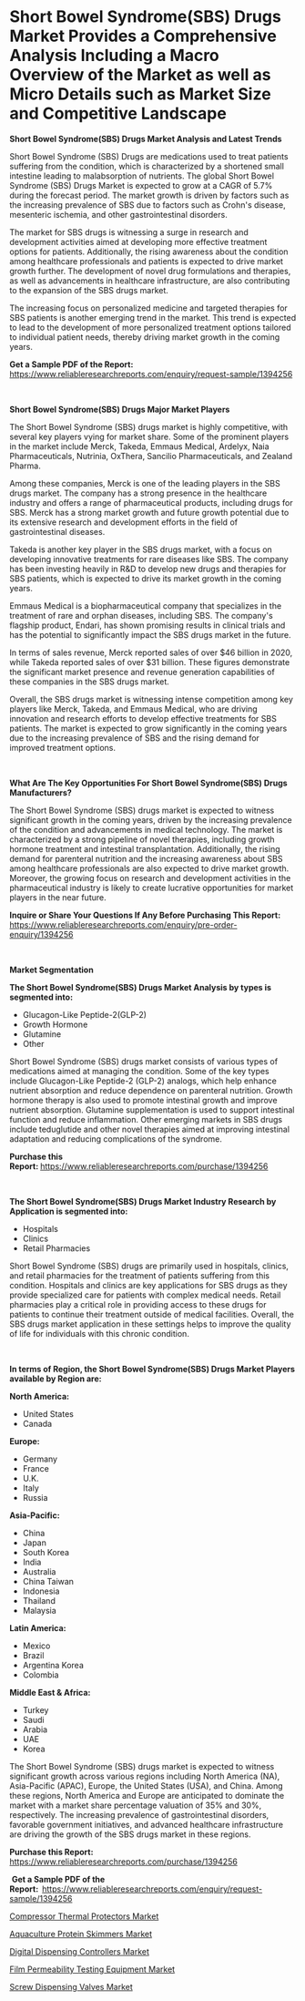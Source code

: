 <p><h1>Short Bowel Syndrome(SBS) Drugs Market Provides a Comprehensive Analysis Including a Macro Overview of the Market as well as Micro Details such as Market Size and Competitive Landscape</h1></p><p><strong>Short Bowel Syndrome(SBS) Drugs Market Analysis and Latest Trends</strong></p>
<p><p>Short Bowel Syndrome (SBS) Drugs are medications used to treat patients suffering from the condition, which is characterized by a shortened small intestine leading to malabsorption of nutrients. The global Short Bowel Syndrome (SBS) Drugs Market is expected to grow at a CAGR of 5.7% during the forecast period. The market growth is driven by factors such as the increasing prevalence of SBS due to factors such as Crohn's disease, mesenteric ischemia, and other gastrointestinal disorders.</p><p>The market for SBS drugs is witnessing a surge in research and development activities aimed at developing more effective treatment options for patients. Additionally, the rising awareness about the condition among healthcare professionals and patients is expected to drive market growth further. The development of novel drug formulations and therapies, as well as advancements in healthcare infrastructure, are also contributing to the expansion of the SBS drugs market.</p><p>The increasing focus on personalized medicine and targeted therapies for SBS patients is another emerging trend in the market. This trend is expected to lead to the development of more personalized treatment options tailored to individual patient needs, thereby driving market growth in the coming years.</p></p>
<p><strong>Get a Sample PDF of the Report:&nbsp;</strong> <a href="https://www.reliableresearchreports.com/enquiry/request-sample/1394256">https://www.reliableresearchreports.com/enquiry/request-sample/1394256</a></p>
<p>&nbsp;</p>
<p><strong>Short Bowel Syndrome(SBS) Drugs Major Market Players</strong></p>
<p><p>The Short Bowel Syndrome (SBS) drugs market is highly competitive, with several key players vying for market share. Some of the prominent players in the market include Merck, Takeda, Emmaus Medical, Ardelyx, Naia Pharmaceuticals, Nutrinia, OxThera, Sancilio Pharmaceuticals, and Zealand Pharma.</p><p>Among these companies, Merck is one of the leading players in the SBS drugs market. The company has a strong presence in the healthcare industry and offers a range of pharmaceutical products, including drugs for SBS. Merck has a strong market growth and future growth potential due to its extensive research and development efforts in the field of gastrointestinal diseases.</p><p>Takeda is another key player in the SBS drugs market, with a focus on developing innovative treatments for rare diseases like SBS. The company has been investing heavily in R&D to develop new drugs and therapies for SBS patients, which is expected to drive its market growth in the coming years.</p><p>Emmaus Medical is a biopharmaceutical company that specializes in the treatment of rare and orphan diseases, including SBS. The company's flagship product, Endari, has shown promising results in clinical trials and has the potential to significantly impact the SBS drugs market in the future.</p><p>In terms of sales revenue, Merck reported sales of over $46 billion in 2020, while Takeda reported sales of over $31 billion. These figures demonstrate the significant market presence and revenue generation capabilities of these companies in the SBS drugs market.</p><p>Overall, the SBS drugs market is witnessing intense competition among key players like Merck, Takeda, and Emmaus Medical, who are driving innovation and research efforts to develop effective treatments for SBS patients. The market is expected to grow significantly in the coming years due to the increasing prevalence of SBS and the rising demand for improved treatment options.</p></p>
<p>&nbsp;</p>
<p><strong>What Are The Key Opportunities For Short Bowel Syndrome(SBS) Drugs Manufacturers?</strong></p>
<p><p>The Short Bowel Syndrome (SBS) drugs market is expected to witness significant growth in the coming years, driven by the increasing prevalence of the condition and advancements in medical technology. The market is characterized by a strong pipeline of novel therapies, including growth hormone treatment and intestinal transplantation. Additionally, the rising demand for parenteral nutrition and the increasing awareness about SBS among healthcare professionals are also expected to drive market growth. Moreover, the growing focus on research and development activities in the pharmaceutical industry is likely to create lucrative opportunities for market players in the near future.</p></p>
<p><strong>Inquire or Share Your Questions If Any Before Purchasing This Report:</strong> <a href="https://www.reliableresearchreports.com/enquiry/pre-order-enquiry/1394256">https://www.reliableresearchreports.com/enquiry/pre-order-enquiry/1394256</a></p>
<p>&nbsp;</p>
<p><strong>Market Segmentation</strong></p>
<p><strong>The Short Bowel Syndrome(SBS) Drugs Market Analysis by types is segmented into:</strong></p>
<p><ul><li>Glucagon-Like Peptide-2(GLP-2)</li><li>Growth Hormone</li><li>Glutamine</li><li>Other</li></ul></p>
<p><p>Short Bowel Syndrome (SBS) drugs market consists of various types of medications aimed at managing the condition. Some of the key types include Glucagon-Like Peptide-2 (GLP-2) analogs, which help enhance nutrient absorption and reduce dependence on parenteral nutrition. Growth hormone therapy is also used to promote intestinal growth and improve nutrient absorption. Glutamine supplementation is used to support intestinal function and reduce inflammation. Other emerging markets in SBS drugs include teduglutide and other novel therapies aimed at improving intestinal adaptation and reducing complications of the syndrome.</p></p>
<p><strong>Purchase this Report:&nbsp;</strong><a href="https://www.reliableresearchreports.com/purchase/1394256">https://www.reliableresearchreports.com/purchase/1394256</a></p>
<p>&nbsp;</p>
<p><strong>The Short Bowel Syndrome(SBS) Drugs Market Industry Research by Application is segmented into:</strong></p>
<p><ul><li>Hospitals</li><li>Clinics</li><li>Retail Pharmacies</li></ul></p>
<p><p>Short Bowel Syndrome (SBS) drugs are primarily used in hospitals, clinics, and retail pharmacies for the treatment of patients suffering from this condition. Hospitals and clinics are key applications for SBS drugs as they provide specialized care for patients with complex medical needs. Retail pharmacies play a critical role in providing access to these drugs for patients to continue their treatment outside of medical facilities. Overall, the SBS drugs market application in these settings helps to improve the quality of life for individuals with this chronic condition.</p></p>
<p>&nbsp;</p>
<p><strong>In terms of Region, the Short Bowel Syndrome(SBS) Drugs Market Players available by Region are:</strong></p>
<p>
    <p> <strong> North America: </strong>
        <ul>
            <li>United States</li>
            <li>Canada</li>
        </ul>
        </p> 
    <p> <strong> Europe: </strong>
        <ul>
            <li>Germany</li>
            <li>France</li>
            <li>U.K.</li>
            <li>Italy</li>
            <li>Russia</li>
        </ul>
        </p> 
    <p> <strong> Asia-Pacific: </strong>
        <ul>
            <li>China</li>
            <li>Japan</li>
            <li>South Korea</li>
            <li>India</li>
            <li>Australia</li>
            <li>China Taiwan</li>
            <li>Indonesia</li>
            <li>Thailand</li>
            <li>Malaysia</li>
        </ul>
        </p> 
    <p> <strong> Latin America: </strong>
        <ul>
            <li>Mexico</li>
            <li>Brazil</li>
            <li>Argentina Korea</li>
            <li>Colombia</li>
        </ul>
        </p> 
    <p> <strong> Middle East & Africa: </strong>
        <ul>
            <li>Turkey</li>
            <li>Saudi</li>
            <li>Arabia</li>
            <li>UAE</li>
            <li>Korea</li>
        </ul>
    </p>
    </p>
<p><p>The Short Bowel Syndrome (SBS) drugs market is expected to witness significant growth across various regions including North America (NA), Asia-Pacific (APAC), Europe, the United States (USA), and China. Among these regions, North America and Europe are anticipated to dominate the market with a market share percentage valuation of 35% and 30%, respectively. The increasing prevalence of gastrointestinal disorders, favorable government initiatives, and advanced healthcare infrastructure are driving the growth of the SBS drugs market in these regions.</p></p>
<p><strong>Purchase this Report: </strong><a href="https://www.reliableresearchreports.com/purchase/1394256">https://www.reliableresearchreports.com/purchase/1394256</a></p>
<p>&nbsp;<strong>Get a Sample PDF of the Report:&nbsp;&nbsp;</strong><a href="https://www.reliableresearchreports.com/enquiry/request-sample/1394256">https://www.reliableresearchreports.com/enquiry/request-sample/1394256</a></p>
<p><strong></strong></p>
<p><p><a href="https://medium.com/@clevehilll2023/compressor-thermal-protectors-market-research-report-its-history-and-forecast-2024-to-2031-62ddb150b93a">Compressor Thermal Protectors Market</a></p><p><a href="https://medium.com/p/2d6a0a1df6a8/edit">Aquaculture Protein Skimmers Market</a></p><p><a href="https://medium.com/@clevehilll2023/digital-dispensing-controllers-market-size-reveals-the-best-marketing-channels-in-global-industry-e4edd2559ed9">Digital Dispensing Controllers Market</a></p><p><a href="https://medium.com/@clevehilll2023/film-permeability-testing-equipment-market-analysis-its-cagr-market-segmentation-and-global-92d133a3b19c">Film Permeability Testing Equipment Market</a></p><p><a href="https://medium.com/@clevehilll2023/screw-dispensing-valves-market-exploring-market-share-market-trends-and-future-growth-5faf74c1c42d">Screw Dispensing Valves Market</a></p></p>